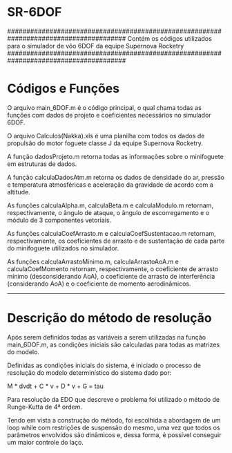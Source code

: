 # SR-6DOF
#######################################################################################
Contém os códigos utilizados para o simulador de vôo 6DOF da equipe Supernova Rocketry
#######################################################################################

# Códigos e Funções
O arquivo main_6DOF.m é o código principal, o qual chama todas as funções com dados de projeto e coeficientes necessários no simulador 6DOF.

O arquivo Calculos(Nakka).xls é uma planilha com todos os dados de propulsão do motor foguete classe J da equipe Supernova Rocketry.

A função dadosProjeto.m retorna todas as informações sobre o minifoguete em estruturas de dados.

A função calculaDadosAtm.m retorna os dados de densidade do ar, pressão e temperatura atmosféricas e aceleração da gravidade de acordo com a altitude.

As funções calculaAlpha.m, calculaBeta.m e calculaModulo.m retornam, respectivamente, o ângulo de ataque, o ângulo de escorregamento e o módulo de 3 componentes vetoriais.

As funções calculaCoefArrasto.m e calculaCoefSustentacao.m retornam, respectivamente, os coeficientes de arrasto e de sustentação de cada parte do minifoguete utilizados no simulador.

As funções calculaArrastoMinimo.m, calculaArrastoAoA.m e calculaCoefMomento retornam, respectivamente, o coeficiente de arrasto mínimo (desconsiderando AoA), o coeficiente de arrasto de interferência (considerando AoA) e o coeficiente de momento aerodinâmicos.

----------------------------------------------------------------------------------------------------------------------------------------
# Descrição do método de resolução

Após serem definidos todas as variáveis a serem utilizadas na função main_6DOF.m, as condições iniciais são calculadas para todas as matrizes do modelo.

Definidas as condições iniciais do sistema, é iniciado o processo de resolução do modelo determinístico do sistema dado por:

  M * dvdt + C * v + D * v + G = tau 

Para resolução da EDO que descreve o problema foi utilizado o método de Runge-Kutta de 4ª ordem.

Tendo em vista a construção do método, foi escolhida a abordagem de um loop while com restrições de suspensão do mesmo, uma vez que todos os parâmetros envolvidos são dinâmicos e, dessa forma, é possível conseguir um maior controle do laço.
